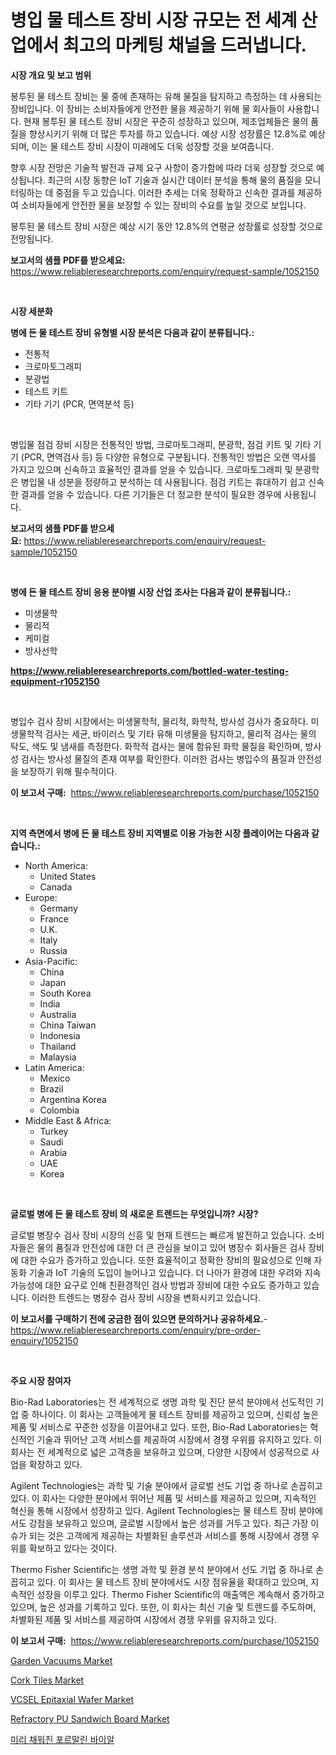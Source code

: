 <p><h1>병입 물 테스트 장비 시장 규모는 전 세계 산업에서 최고의 마케팅 채널을 드러냅니다.</h1></p><p><strong>시장 개요 및 보고 범위</strong></p>
<p><p>봉투된 물 테스트 장비는 물 중에 존재하는 유해 물질을 탐지하고 측정하는 데 사용되는 장비입니다. 이 장비는 소비자들에게 안전한 물을 제공하기 위해 물 회사들이 사용합니다. 현재 봉투된 물 테스트 장비 시장은 꾸준히 성장하고 있으며, 제조업체들은 물의 품질을 향상시키기 위해 더 많은 투자를 하고 있습니다. 예상 시장 성장률은 12.8%로 예상되며, 이는 물 테스트 장비 시장이 미래에도 더욱 성장할 것을 보여줍니다. </p><p>향후 시장 전망은 기술적 발전과 규제 요구 사항이 증가함에 따라 더욱 성장할 것으로 예상됩니다. 최근의 시장 동향은 IoT 기술과 실시간 데이터 분석을 통해 물의 품질을 모니터링하는 데 중점을 두고 있습니다. 이러한 추세는 더욱 정확하고 신속한 결과를 제공하여 소비자들에게 안전한 물을 보장할 수 있는 장비의 수요를 높일 것으로 보입니다. </p><p>봉투된 물 테스트 장비 시장은 예상 시기 동안 12.8%의 연평균 성장률로 성장할 것으로 전망됩니다.</p></p>
<p><strong>보고서의 샘플 PDF를 받으세요:</strong> <a href="https://www.reliableresearchreports.com/enquiry/request-sample/1052150">https://www.reliableresearchreports.com/enquiry/request-sample/1052150</a></p>
<p>&nbsp;</p>
<p><strong>시장 세분화</strong></p>
<p><strong>병에 든 물 테스트 장비 유형별 시장 분석은 다음과 같이 분류됩니다.:</strong></p>
<p><ul><li>전통적</li><li>크로마토그래피</li><li>분광법</li><li>테스트 키트</li><li>기타 기기 (PCR, 면역분석 등)</li></ul></p>
<p>&nbsp;</p>
<p><p>병입물 점검 장비 시장은 전통적인 방법, 크로마토그래피, 분광학, 점검 키트 및 기타 기기 (PCR, 면역검사 등) 등 다양한 유형으로 구분됩니다. 전통적인 방법은 오랜 역사를 가지고 있으며 신속하고 효율적인 결과를 얻을 수 있습니다. 크로마토그래피 및 분광학은 병입물 내 성분을 정량하고 분석하는 데 사용됩니다. 점검 키트는 휴대하기 쉽고 신속한 결과를 얻을 수 있습니다. 다른 기기들은 더 정교한 분석이 필요한 경우에 사용됩니다.</p></p>
<p><strong>보고서의 샘플 PDF를 받으세요:</strong>&nbsp;<a href="https://www.reliableresearchreports.com/enquiry/request-sample/1052150">https://www.reliableresearchreports.com/enquiry/request-sample/1052150</a></p>
<p>&nbsp;</p>
<p><strong> 병에 든 물 테스트 장비 응용 분야별 시장 산업 조사는 다음과 같이 분류됩니다.:</strong></p>
<p><ul><li>미생물학</li><li>물리적</li><li>케미컬</li><li>방사선학</li></ul></p>
<p><strong><a href="https://www.reliableresearchreports.com/bottled-water-testing-equipment-r1052150">https://www.reliableresearchreports.com/bottled-water-testing-equipment-r1052150</a></strong></p>
<p>&nbsp;</p>
<p><p>병입수 검사 장비 시장에서는 미생물학적, 물리적, 화학적, 방사성 검사가 중요하다. 미생물학적 검사는 세균, 바이러스 및 기타 유해 미생물을 탐지하고, 물리적 검사는 물의 탁도, 색도 및 냄새를 측정한다. 화학적 검사는 물에 함유된 화학 물질을 확인하며, 방사성 검사는 방사성 물질의 존재 여부를 확인한다. 이러한 검사는 병입수의 품질과 안전성을 보장하기 위해 필수적이다.</p></p>
<p><strong>이 보고서 구매:</strong>&nbsp; <a href="https://www.reliableresearchreports.com/purchase/1052150">https://www.reliableresearchreports.com/purchase/1052150</a></p>
<p>&nbsp;</p>
<p><strong>지역 측면에서 병에 든 물 테스트 장비 지역별로 이용 가능한 시장 플레이어는 다음과 같습니다.:</strong></p>
<p><ul>
    <li>
        North America:
        <ul>
            <li>United States</li>
            <li>Canada</li>
        </ul>
    </li>
    <li>
        Europe:
        <ul>
            <li>Germany</li>
            <li>France</li>
            <li>U.K.</li>
            <li>Italy</li>
            <li>Russia</li>
        </ul>
    </li>
    <li>
        Asia-Pacific:
        <ul>
            <li>China</li>
            <li>Japan</li>
            <li>South Korea</li>
            <li>India</li>
            <li>Australia</li>
            <li>China Taiwan</li>
            <li>Indonesia</li>
            <li>Thailand</li>
            <li>Malaysia</li>
        </ul>
    </li>
    <li>
        Latin America:
        <ul>
            <li>Mexico</li>
            <li>Brazil</li>
            <li>Argentina Korea</li>
            <li>Colombia</li>
        </ul>
    </li>
    <li>
        Middle East & Africa:
        <ul>
            <li>Turkey</li>
            <li>Saudi</li>
            <li>Arabia</li>
            <li>UAE</li>
            <li>Korea</li>
        </ul>
    </li>
    </ul></p>
<p>&nbsp;</p>
<p><strong>글로벌 병에 든 물 테스트 장비 의 새로운 트렌드는 무엇입니까? 시장?</strong></p>
<p><p>글로벌 병장수 검사 장비 시장의 신흥 및 현재 트렌드는 빠르게 발전하고 있습니다. 소비자들은 물의 품질과 안전성에 대한 더 큰 관심을 보이고 있어 병장수 회사들은 검사 장비에 대한 수요가 증가하고 있습니다. 또한 효율적이고 정확한 장비의 필요성으로 인해 자동화 기술과 IoT 기술의 도입이 늘어나고 있습니다. 더 나아가 환경에 대한 우려와 지속 가능성에 대한 요구로 인해 친환경적인 검사 방법과 장비에 대한 수요도 증가하고 있습니다. 이러한 트렌드는 병장수 검사 장비 시장을 변화시키고 있습니다.</p></p>
<p><strong>이 보고서를 구매하기 전에 궁금한 점이 있으면 문의하거나 공유하세요.</strong>- <a href="https://www.reliableresearchreports.com/enquiry/pre-order-enquiry/1052150">https://www.reliableresearchreports.com/enquiry/pre-order-enquiry/1052150</a></p>
<p>&nbsp;</p>
<p><strong>주요 시장 참여자</strong></p>
<p><p>Bio-Rad Laboratories는 전 세계적으로 생명 과학 및 진단 분석 분야에서 선도적인 기업 중 하나이다. 이 회사는 고객들에게 물 테스트 장비를 제공하고 있으며, 신뢰성 높은 제품 및 서비스로 꾸준한 성장을 이끌어내고 있다. 또한, Bio-Rad Laboratories는 혁신적인 기술과 뛰어난 고객 서비스를 제공하여 시장에서 경쟁 우위를 유지하고 있다. 이 회사는 전 세계적으로 넓은 고객층을 보유하고 있으며, 다양한 시장에서 성공적으로 사업을 확장하고 있다.</p><p>Agilent Technologies는 과학 및 기술 분야에서 글로벌 선도 기업 중 하나로 손꼽히고 있다. 이 회사는 다양한 분야에서 뛰어난 제품 및 서비스를 제공하고 있으며, 지속적인 혁신을 통해 시장에서 성장하고 있다. Agilent Technologies는 물 테스트 장비 분야에서도 강점을 보유하고 있으며, 글로벌 시장에서 높은 성과를 거두고 있다. 최근 가장 이슈가 되는 것은 고객에게 제공하는 차별화된 솔루션과 서비스를 통해 시장에서 경쟁 우위를 확보하고 있다는 것이다.</p><p>Thermo Fisher Scientific는 생명 과학 및 환경 분석 분야에서 선도 기업 중 하나로 손꼽히고 있다. 이 회사는 물 테스트 장비 분야에서도 시장 점유율을 확대하고 있으며, 지속적인 성장을 이루고 있다. Thermo Fisher Scientific의 매출액은 계속해서 증가하고 있으며, 높은 성과를 기록하고 있다. 또한, 이 회사는 최신 기술 및 트렌드를 주도하며, 차별화된 제품 및 서비스를 제공하여 시장에서 경쟁 우위를 유지하고 있다.</p></p>
<p><strong>이 보고서 구매:</strong>&nbsp;&nbsp;<a href="https://www.reliableresearchreports.com/purchase/1052150">https://www.reliableresearchreports.com/purchase/1052150</a></p>
<p><p><a href="https://view.publitas.com/reportprime-1/garden-vacuums-market-analysis-and-sze-forecasted-for-period-from-2024-to-2031/">Garden Vacuums Market</a></p><p><a href="https://issuu.com/reportprime-2/docs/cork-tiles-market-size-2030.pptx">Cork Tiles Market</a></p><p><a href="https://cat-emmental-94b.notion.site/VCSEL-Epitaxial-Wafer-Market-Analysis-Its-CAGR-Market-Segmentation-and-Global-Industry-Overview-c706ceae91444f64a556ce2722e5c941">VCSEL Epitaxial Wafer Market</a></p><p><a href="https://www.linkedin.com/pulse/refractory-pu-sandwich-board-market-goal-estimating-size-solre?trackingId=xTHa0X%2BetSLxjGjwLo7l5w%3D%3D">Refractory PU Sandwich Board Market</a></p><p><a href="https://medium.com/@dessierohan2023/2024%EB%85%84%EB%B6%80%ED%84%B0-2031%EB%85%84%EA%B9%8C%EC%A7%80%EC%9D%98-prefilled-formalin-vials-%EC%8B%9C%EC%9E%A5-%EB%B6%84%EC%84%9D-%EB%B0%8F-%EA%B7%9C%EB%AA%A8-%EC%98%88%EC%B8%A1-517b6dc7cfd7">미리 채워진 포르말린 바이알</a></p></p>